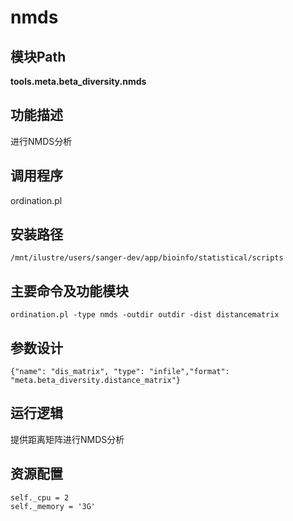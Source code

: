 nmds
==========================

模块Path
-----------

**tools.meta.beta_diversity.nmds**

功能描述
-----------------------------------

进行NMDS分析

调用程序
-----------------------------------

ordination.pl

安装路径
-----------------------------------

`/mnt/ilustre/users/sanger-dev/app/bioinfo/statistical/scripts`



主要命令及功能模块
-----------------------------------

```
ordination.pl -type nmds -outdir outdir -dist distancematrix
```

参数设计
-----------------------------------

```
{"name": "dis_matrix", "type": "infile","format": "meta.beta_diversity.distance_matrix"}
```

运行逻辑
-----------------------------------

提供距离矩阵进行NMDS分析

资源配置
-----------------------------------

```
self._cpu = 2
self._memory = '3G'
```